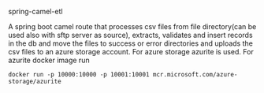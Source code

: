 spring-camel-etl

A spring boot camel route that processes csv files from file directory(can be used also with sftp server as source), extracts, validates and insert records in the db and move the files to success or error directories and uploads the csv files to an azure storage account. 
For azure storage azurite is used.
For azurite docker image run
````
docker run -p 10000:10000 -p 10001:10001 mcr.microsoft.com/azure-storage/azurite
````

